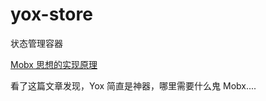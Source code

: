 # yox-store

状态管理容器

[Mobx 思想的实现原理](https://github.com/ascoders/blog/issues/16)

看了这篇文章发现，Yox 简直是神器，哪里需要什么鬼 Mobx....
